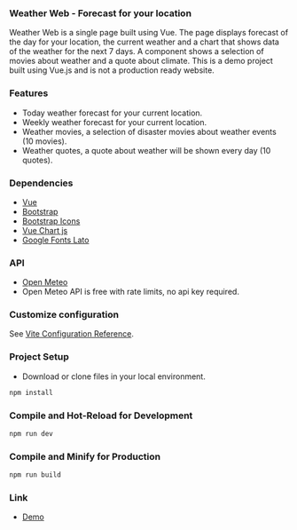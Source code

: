 ### Weather Web - Forecast for your location

Weather Web is a single page built using Vue. The page displays forecast of the day for your location, the current weather and a chart that shows data of the weather for the next 7 days. A component shows a selection of movies about weather and a quote about climate.
This is a demo project built using Vue.js and is not a production ready website.


### Features
- Today weather forecast for your current location.
- Weekly weather forecast for your current location.
- Weather movies, a selection of disaster movies about weather events (10 movies).
- Weather quotes, a quote about weather will be shown every day (10 quotes).


### Dependencies
- [Vue](https://vuejs.org/)
- [Bootstrap](https://getbootstrap.com/docs/5.3/getting-started/introduction/)
- [Bootstrap Icons](https://icons.getbootstrap.com/)
- [Vue Chart js](https://vue-chartjs.org/)
- [Google Fonts Lato](https://fonts.google.com/specimen/Lato)

### API
- [Open Meteo](https://open-meteo.com/)
- Open Meteo API is free with rate limits, no api key required.

### Customize configuration

See [Vite Configuration Reference](https://vitejs.dev/config/).

### Project Setup

- Download or clone files in your local environment.
```sh
npm install
```

### Compile and Hot-Reload for Development

```sh
npm run dev
```

### Compile and Minify for Production

```sh
npm run build
```

### Link

- [Demo](https://phpstack-1165710-4998606.cloudwaysapps.com/)
